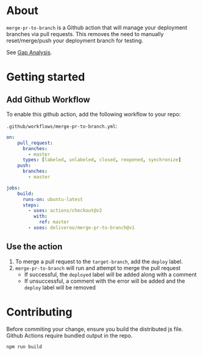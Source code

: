 # About

`merge-pr-to-branch` is a Github action that will manage your deployment branches via pull requests. This removes the need to manually reset/merge/push your deployment branch for testing.

See [Gap Analysis](gap-analysis.md).

# Getting started

## Add Github Workflow
To enable this github action, add the following workflow to your repo:

`.github/workflows/merge-pr-to-branch.yml`:

```yaml
on:
    pull_request:
      branches:
        - master
      types: [labeled, unlabeled, closed, reopened, synchronize]
    push:
      branches:
        - master

jobs:
    build:
      runs-on: ubuntu-latest
      steps:
        - uses: actions/checkout@v2
          with:
            ref: master
        - uses: deliveroo/merge-pr-to-branch@v1
```

## Use the action

1. To merge a pull request to the `target-branch`, add the `deploy` label. 
2. `merge-pr-to-branch` will run and attempt to merge the pull request
    * If successful, the `deployed` label will be added along with a comment
    * If unsuccessful, a comment with the error will be added and the `deploy` label will be removed

# Contributing

Before commiting your change, ensure you build the distributed js file. Github Actions require bundled output in the repo.

```
npm run build
```
